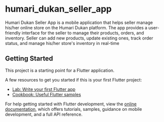 # humari_dukan_seller_app

Humari Dukan Seller App is a mobile application that helps seller manage his/her online store on the Humari Dukan platform. The app provides a user-friendly interface for the seller to manage their products, orders, and inventory. Seller can add new products, update existing ones, track order status, and manage his/her store's inventory in real-time

## Getting Started

This project is a starting point for a Flutter application.

A few resources to get you started if this is your first Flutter project:

- [Lab: Write your first Flutter app](https://docs.flutter.dev/get-started/codelab)
- [Cookbook: Useful Flutter samples](https://docs.flutter.dev/cookbook)

For help getting started with Flutter development, view the
[online documentation](https://docs.flutter.dev/), which offers tutorials,
samples, guidance on mobile development, and a full API reference.
